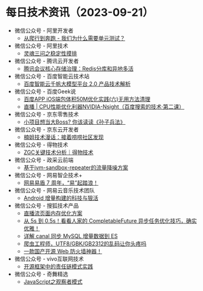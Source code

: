# 每日技术资讯（2023-09-21）

- 微信公众号 - 阿里开发者
  - [从爬⾏到奔跑 - 我们为什么需要单元测试？](https://mp.weixin.qq.com/s?__biz=MzIzOTU0NTQ0MA==&mid=2247535059&idx=1&sn=686e5e550e2fe6f21156d7cd60970e01)
- 微信公众号 - 阿里技术
  - [灵魂三问之稳定性摸排](https://mp.weixin.qq.com/s?__biz=Mzg4NTczNzg2OA==&mid=2247498026&idx=1&sn=6cc583181e169dfaa820c4988557e291)
- 微信公众号 - 腾讯云开发者
  - [腾讯会议核心存储治理：Redis分库和异地多活](https://mp.weixin.qq.com/s?__biz=MzI2NDU4OTExOQ==&mid=2247659961&idx=1&sn=357a80a68947cf7550cfe345c0b3246f)
- 微信公众号 - 百度智能云技术站
  - [百度智能云千帆大模型平台 2.0 产品技术解析](https://mp.weixin.qq.com/s?__biz=MzkxOTM4MTM3Ng==&mid=2247487104&idx=1&sn=df9408a273d8aa8e6b9d06d02c9e8de0)
- 微信公众号 - 百度Geek说
  - [百度APP iOS端包体积50M优化实践(六)无用方法清理](https://mp.weixin.qq.com/s?__biz=Mzg5MjU0NTI5OQ==&mid=2247571280&idx=1&sn=f52aee0632693276224b4de1ba4fb0ba)
  - [直播 | CPU性能优化利器NVIDIA-Nsight（百度搜索的技术·第二课）](https://mp.weixin.qq.com/s?__biz=Mzg5MjU0NTI5OQ==&mid=2247571280&idx=2&sn=e9c5a4d9522520b664290031d4f47278)
- 微信公众号 - 京东零售技术
  - [小项目想当大Boss? 你该读读《孙子兵法》](https://mp.weixin.qq.com/s?__biz=MzUyMDAxMjQ3Ng==&mid=2247502736&idx=1&sn=0c8d8093de6365037dae755fe6727523)
- 微信公众号 - 京东云开发者
  - [楠姐技术漫话：接着唠唠社区发现](https://mp.weixin.qq.com/s?__biz=MzU1OTgxMTg2Nw==&mid=2247507420&idx=1&sn=da8e11fed6e4a9de2d42867e12c979c0)
- 微信公众号 - 得物技术
  - [ZGC关键技术分析｜得物技术](https://mp.weixin.qq.com/s?__biz=MzkxNTE3ODU0NA==&mid=2247504872&idx=1&sn=1341f5a3ba9edad9d6a0c04bdbc01549)
- 微信公众号 - 政采云前端
  - [基于jvm-sandbox-repeater的流量降噪方案](https://mp.weixin.qq.com/s?__biz=Mzg3NTcwMTUzNA==&mid=2247494008&idx=1&sn=d25afa6a6a211097a33bf63ae0bac3fe)
- 微信公众号 - 网易智企技术+
  - [网易易盾 7 周年，“易”起踏浪！](https://mp.weixin.qq.com/s?__biz=MzI1NTMwNDg3MQ==&mid=2247494294&idx=1&sn=a3bd42005ba6fe761dc9571c9bca5102)
- 微信公众号 - 网易云音乐技术团队
  - [Android 增量构建的科技与狠活](https://mp.weixin.qq.com/s?__biz=MzI1NTg3NzcwNQ==&mid=2247489422&idx=1&sn=ac02c03b2401d531b2ef48b92fd7dc49)
- 微信公众号 - 搜狐技术产品
  - [直播流⻚⾯内存优化⽅案](https://mp.weixin.qq.com/s?__biz=MzU3NTY3MTQzMg==&mid=2247558756&idx=1&sn=577b0360dcbd201e423a0f389d9112e9)
  - [从 5s 到 0.5s！看看人家的 CompletableFuture 异步任务优化技巧，确实优雅！](https://mp.weixin.qq.com/s?__biz=MzU3NTY3MTQzMg==&mid=2247558756&idx=2&sn=fc3fbd2626e68687b4d9d4cf7448dda2)
  - [详解 canal 同步 MySQL 增量数据到 ES](https://mp.weixin.qq.com/s?__biz=MzU3NTY3MTQzMg==&mid=2247558756&idx=3&sn=f658ae84285dcb4ba96b00e9e3860bdd)
  - [爬虫工程师，UTF8/GBK/GB2312的乱码让你头疼吗](https://mp.weixin.qq.com/s?__biz=MzU3NTY3MTQzMg==&mid=2247558756&idx=4&sn=56ecc325e890bb551b2c7d8fa9bebc39)
  - [一款国产开源 Web 防火墙神器！](https://mp.weixin.qq.com/s?__biz=MzU3NTY3MTQzMg==&mid=2247558756&idx=5&sn=27765c115b907bb106f8ee5f819bbce9)
- 微信公众号 - vivo互联网技术
  - [开源框架中的责任链模式实践](https://mp.weixin.qq.com/s?__biz=MzI4NjY4MTU5Nw==&mid=2247497332&idx=1&sn=17f1ebb821156d32208bae85a909d09d)
- 微信公众号 - 奇舞精选
  - [JavaScript之观察者模式](https://mp.weixin.qq.com/s?__biz=Mzg4MTYwMzY1Mw==&mid=2247509089&idx=1&sn=a5efa84c814f068d9811c7f2085a7b0b)
